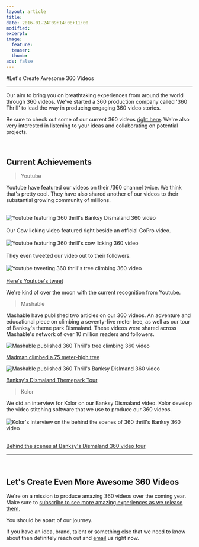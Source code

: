 ```yaml
---
layout: article
title:
date: 2016-01-24T09:14:08+11:00
modified:
excerpt:
image:
  feature:
  teaser:
  thumb:
ads: false
---
```


#Let's Create Awesome 360 Videos
<hr>

Our aim to bring you on breathtaking experiences from around the world through 360 videos. We've started a 360 production company called '360 Thrill' to lead the way in producing engaging 360 video stories.

Be sure to check out some of our current 360 videos [right here](https://www.youtube.com/channel/UCD-lebCcXn03aQRaq95AXEw/videos). We're also very interested in listening to your ideas and collaborating on potential projects.

<br>

## Current Achievements

> Youtube

Youtube have featured our videos on their /360 channel twice. We think that's pretty cool. They have also shared another of our videos to their substantial growing community of millions.
<br>
<br>

![Youtube featuring 360 thrill's Banksy Dismaland 360 video](https://c2.staticflickr.com/2/1704/23946214274_664cfdca71_c.jpg)
<br>
<br>
Our Cow licking video featured right beside an official GoPro video.
<br>
<br>
![Youtube featuring 360 thrill's cow licking 360 video](https://c2.staticflickr.com/2/1646/24466076412_ca5fecddf7_c.jpg)
<br>
<br>
They even tweeted our video out to their followers.
<br>
<br>
![Youtube tweeting 360 thrill's tree climbing 360 video](https://c2.staticflickr.com/2/1692/24548184706_566b71f194_c.jpg)
<br>
<br>
<a href="https://twitter.com/youtube/status/676929760388374529" target="_blank">Here's Youtube's tweet</a>


We're kind of over the moon with the current recognition from Youtube.

> Mashable

Mashable have published two articles on our 360 videos. An adventure and educational piece on climbing a seventy-five meter tree, as well as our tour of Banksy's theme park Dismaland. These videos were shared across Mashable's network of over 10 million readers and followers.


![Mashable published 360 Thrill's tree climbing 360 video](https://c2.staticflickr.com/2/1564/24548340286_aa847da741_c.jpg)


<a href="http://mashable.com/2015/12/14/tree-climbing-360-video/?utm_cid=mash-com-Tw-main-link#4GFjNNoWpmq6" target="_blank">Madman climbed a 75 meter-high tree</a>


![Mashable published 360 Thrill's Banksy Dislmand 360 video](https://c2.staticflickr.com/2/1678/24278853700_2a070f8ae3_c.jpg)


<a href="http://mashable.com/2015/09/24/dismaland-360-video-tour/" target="_blank">Banksy's Dismaland Themepark Tour</a>


> Kolor



We did an interview for Kolor on our Banksy Dismaland video. Kolor develop the video stitching software that we use to produce our 360 videos.
<br>
<br>
![Kolor's interview on the behind the scenes of 360 thrill's Banksy 360 video](https://c2.staticflickr.com/2/1480/24466064972_18595c0a6b_c.jpg)
<br>
<br>


<a href="http://www.kolor.com/2015/11/13/banksys-dismaland-theme-park-in-360o/" target="_blank">Behind the scenes at Banksy's Dismaland 360 video tour</a>
<hr>


<br>

## Let's Create Even More Awesome 360 Videos

We're on a mission to produce amazing 360 videos over the coming year. Make sure to <a href="https://www.youtube.com/channel/UCD-lebCcXn03aQRaq95AXEw?sub_confirmation=1" target="_blank">subscribe to see more amazing experiences as we release them.</a>

You should be apart of our journey.

If you have an idea, brand, talent or something else that we need to know about then definitely reach out and <a href="mailto:allan@daxon.co?subject=Amazing 360 video idea">email</a> us right now.
